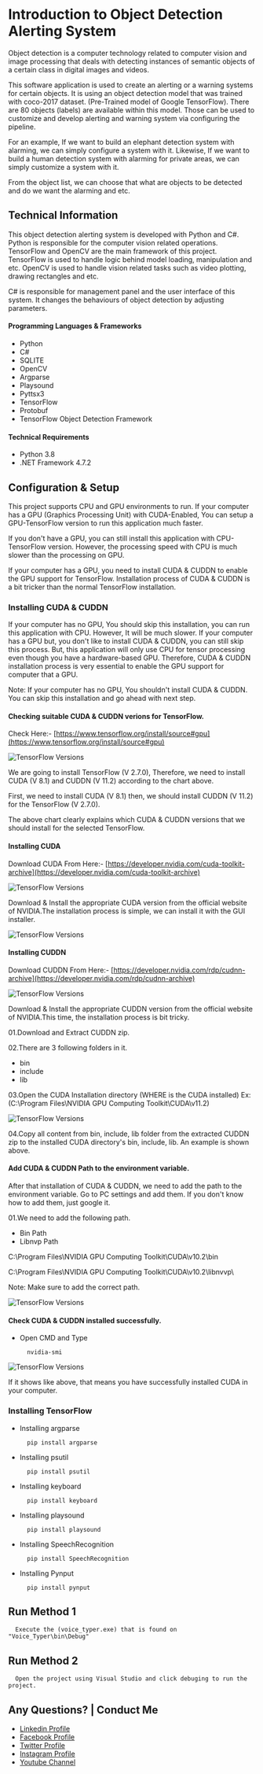 
# Introduction to Object Detection Alerting System

Object detection is a computer technology related to computer vision and image processing that deals with detecting instances of semantic objects of a certain class in digital images and videos.

This software application is used to create an alerting or a warning systems for certain objects. It is using an object detection model that was trained with coco-2017 dataset. (Pre-Trained model of Google TensorFlow). There are 80 objects (labels) are available within this model. Those can be used to customize and develop alerting and warning system via configuring the pipeline.

For an example, If we want to build an elephant detection system with alarming, we can simply configure a system with it. Likewise, If we want to build a human detection system with alarming for private areas, we can simply customize a system with it.

From the object list, we can choose that what are objects to be detected and do we want the alarming and etc.     

## Technical Information

This object detection alerting system is developed with Python and C#. Python is responsible for the computer vision related operations. TensorFlow and OpenCV are the main framework of this project. TensorFlow is used to handle logic behind model loading, manipulation and etc. OpenCV is used to handle vision related tasks such as video plotting, drawing rectangles and etc.  


C# is responsible for management panel and the user interface of this system. It changes the behaviours of object detection by adjusting parameters.



#### Programming Languages & Frameworks
- Python
- C#
- SQLITE
- OpenCV
- Argparse
- Playsound
- Pyttsx3
- TensorFlow
- Protobuf
- TensorFlow Object Detection Framework


#### Technical Requirements

- Python 3.8
- .NET Framework 4.7.2

## Configuration & Setup

This project supports CPU and GPU environments to run. If your computer has a GPU (Graphics Processing Unit) with CUDA-Enabled, You can setup a GPU-TensorFlow version to run this application much faster.

If you don't have a GPU, you can still install this application with CPU-TensorFlow version. However, the processing speed with CPU is much slower than the processing on GPU.

If your computer has a GPU, you need to install CUDA & CUDDN to enable the GPU support for TensorFlow. Installation process of CUDA & CUDDN is a bit tricker than the normal TensorFlow installation.

### Installing CUDA & CUDDN

If your computer has no GPU, You should skip this installation, you can run this application with CPU. However, It will be much slower. If your computer has a GPU but, you don't like to install CUDA & CUDDN, you can still skip this process. But, this application will only use CPU for tensor processing even though you have a hardware-based GPU. Therefore, CUDA & CUDDN installation process is very essential to enable the GPU support for computer that a GPU.

Note: If your computer has no GPU, You shouldn't install CUDA & CUDDN. You can skip this installation and go ahead with next step.


#### Checking suitable CUDA & CUDDN verions for TensorFlow.

Check Here:- [https://www.tensorflow.org/install/source#gpu](https://www.tensorflow.org/install/source#gpu)

![TensorFlow Versions](github-readme-content/tensorflow-version.jpg)

We are going to install TensorFlow (V 2.7.0), Therefore, we need to install CUDA (V 8.1) and CUDDN (V 11.2) according to the chart above.

First, we need to install CUDA (V 8.1) then, we should install CUDDN (V 11.2) for the TensorFlow (V 2.7.0).

The above chart clearly explains which CUDA & CUDDN versions that we should install for the selected TensorFlow.



#### Installing CUDA

Download CUDA From Here:- [https://developer.nvidia.com/cuda-toolkit-archive](https://developer.nvidia.com/cuda-toolkit-archive)

![TensorFlow Versions](github-readme-content/cuda-version.jpg)

Download & Install the appropriate CUDA version from the official website of NVIDIA.The installation process is simple, we can install it with the GUI installer.

![TensorFlow Versions](github-readme-content/cuda-install.png)


#### Installing CUDDN
Download CUDDN From Here:- [https://developer.nvidia.com/rdp/cudnn-archive](https://developer.nvidia.com/rdp/cudnn-archive)

![TensorFlow Versions](github-readme-content/cuddn-install.jpg)

Download & Install the appropriate CUDDN version from the official website of NVIDIA.This time, the installation process is bit tricky.

01.Download and Extract CUDDN zip.

02.There are 3 following folders in it.
 * bin
 * include
 * lib

03.Open the CUDA Installation directory (WHERE is the CUDA installed) Ex: (C:\Program Files\NVIDIA GPU Computing Toolkit\CUDA\v11.2)

![TensorFlow Versions](github-readme-content/cuda-install2.png)

04.Copy all content from bin, include, lib folder from the extracted CUDDN zip to the installed CUDA directory's bin, include, lib. An example is shown above.

#### Add CUDA & CUDDN Path to the environment variable.

After that installation of CUDA & CUDDN, we need to add the path to the environment variable. Go to PC settings and add them. If you don't know how to add them, just google it.

01.We need to add the following path.

 * Bin Path
 * Libnvp Path

 C:\Program Files\NVIDIA GPU Computing Toolkit\CUDA\v10.2\bin

 C:\Program Files\NVIDIA GPU Computing Toolkit\CUDA\v10.2\libnvvp\


Note: Make sure to add the correct path.



![TensorFlow Versions](github-readme-content/env-path.jpg)

#### Check CUDA & CUDDN installed successfully.

- Open CMD and Type

  ```
    nvidia-smi
  ```
![TensorFlow Versions](github-readme-content/check-cuda-install.jpg)


If it shows like above, that means you have successfully installed CUDA in your computer.

### Installing TensorFlow

- Installing argparse

  ```
    pip install argparse
  ```

- Installing psutil

  ```
    pip install psutil
  ```

- Installing keyboard

  ```
    pip install keyboard
  ```

- Installing playsound

  ```
    pip install playsound
  ```

- Installing SpeechRecognition

  ```
    pip install SpeechRecognition
  ```

- Installing Pynput

  ```
    pip install pynput
  ```


## Run Method 1


```
  Execute the (voice_typer.exe) that is found on "Voice_Typer\bin\Debug"
```

## Run Method 2

```
  Open the project using Visual Studio and click debuging to run the project.
```


Any Questions? | Conduct Me
---

* [Linkedin Profile](https://www.linkedin.com/in/gunarakulan-gunaretnam-161119156/)
* [Facebook Profile](https://www.facebook.com/gunarakulan)
* [Twitter Profile](https://twitter.com/gunarakulang)
* [Instagram Profile](https://www.instagram.com/gunarakulan_gunaretnam/)
* [Youtube Channel](https://www.youtube.com/channel/UCMWkED5sabgVZSCKjZuRJXA/videos)
